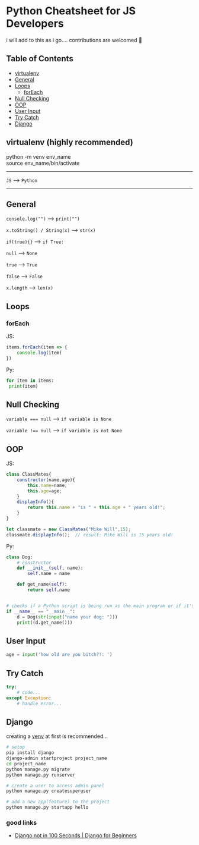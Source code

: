 # Python Cheatsheet for JS Developers
i will add to this as i go....
contributions are welcomed 🌻

## Table of Contents

* [virtualenv](#virtualenv-(highly-recommended))
* [General](#General)
* [Loops](#Loops)
  * [forEach](#forEach)
* [Null Checking](#Null-Checking)
* [OOP](#OOP)
* [User Input](#User-Input)
* [Try Catch](#Try-Catch)
* [Django](#Django)

## virtualenv (highly recommended)

python -m venv env_name  
source env_name/bin/activate

---

`JS` --> ```Python```

---

## General

`console.log("")` --> ```print("")```

`x.toString() / String(x)` --> ```str(x)```

`if(true){}` --> ```if True:```

`null` --> ```None```

`true` --> ```True```

`false` --> ```False```

`x.length` --> ```len(x)```

## Loops

### forEach

JS:

```js
items.forEach(item => {
    console.log(item)
})
```

Py:

```python
for item in items:
 print(item)
```

## Null Checking

`variable === null` --> ```if variable is None```

`variable !== null` --> ```if variable is not None```

## OOP

JS:

```js
class ClassMates{
	constructor(name,age){
    	this.name=name;
      	this.age=age;
    }
  	displayInfo(){
    	return this.name + "is " + this.age + " years old!";
    }
}

let classmate = new ClassMates("Mike Will",15);
classmate.displayInfo();  // result: Mike Will is 15 years old!
```

Py:

```python
class Dog:
    # constructor
    def __init__(self, name):
        self.name = name

    def get_name(self):
        return self.name


# checks if a Python script is being run as the main program or if it's being imported as a module into another script.
if __name__ == "__main__":
    d = Dog(str(input("name your dog: ")))
    print((d.get_name()))

```

## User Input

```python
age = input('how old are you bitch?!: ')
```

## Try Catch

```python
try:
    # code...
except Exception:
    # handle error...
```

## Django

creating a [venv](#virtualenv-(highly-recommended)) at first is recommended...

```bash
# setup
pip install django
django-admin startproject project_name
cd project_name
python manage.py migrate
python manage.py runserver

# create a user to access admin panel
python manage.py createsuperuser

# add a new app(feature) to the project
python manage.py startapp hello

```

### good links

* [Django not in 100 Seconds | Django for Beginners](https://youtu.be/0gT0xJ5M6Fs)
